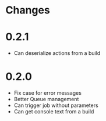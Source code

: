 # Changes

# 0.2.1

* Can deserialize actions from a build

# 0.2.0

* Fix case for error messages
* Better Queue management
* Can trigger job without parameters
* Can get console text from a build

